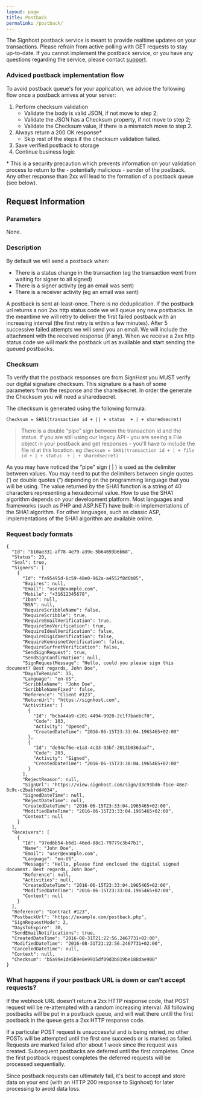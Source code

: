 ```yaml
---
layout: page
title: Postback
permalink: /postback/
---
```


The Signhost postback service is meant to provide realtime updates on your transactions.
Please refrain from active polling with GET requests to stay up-to-date.
If you cannot implement the postback service, or you have any questions regarding the service, please contact [support](mailto:support@evidos.nl).

### Adviced postback implementation flow

To avoid postback queue's for your application, we advice the following flow once a postback arrives at your server:
  1. Perform checksum validation
      * Validate the body is valid JSON, if not move to step 2;
      * Validate the JSON has a Checksum property, if not move to step 2;
      * Validate the Checksum value, if there is a mismatch move to step 2.
  2. Always return a 200 OK response*
	    * Skip rest of the steps if the checksum validation failed.
  3. Save verified postback to storage
  4. Continue business logic

\* This is a security precaution which prevents information on your validation process to return to the - potentially malicious - sender of the postback.
Any other response than 2xx will lead to the formation of a postback queue (see below).

## Request Information

### Parameters

None.

### Description

By default we will send a postback when:

*   There is a status change in the transaction (eg the transaction went from waiting for signer to all signed)
*   There is a signer activity (eg an email was sent)
*   There is a receiver activity (eg an email was sent)

A postback is sent at-least-once.
There is no deduplication.
If the postback url returns a non 2xx http status code we will queue any new postbacks.
In the meantime we will retry to deliver the first failed postback with an increasing interval (the first retry is within a few minutes).
After 5 successive failed attempts we will send you an email.
We will include the attachment with the received response (if any).
When we receive a 2xx http status code we will mark the postback url as available and start sending the queued postbacks.

### Checksum

To verify that the postback responses are from SignHost you MUST verify our digital signature checksum. This signature is a hash of some parameters from the response and the sharedsecret. In order the generate the Checksum you will need a sharedsecret.

The checksum is generated using the following formula:

    Checksum = SHA1(transaction id + || + status  + | + sharedsecret)

> There is a double “pipe” sign between the transaction id and the status.
> If you are still using our legacy API - you are seeing a File object in your postback and get responses - you'll have to include the file id at this location.
> eg ```Checksum = SHA1(transaction id + | + file id + | + status  + | + sharedsecret)```

As you may have noticed the “pipe” sign ( &#124; ) is used as the delimiter between values. You may need to put the delimiters between single quotes (‘) or double quotes (“) depending on the programming language that you will be using. The value returned by the SHA1 function is a string of 40 characters representing a hexadecimal value. How to use the SHA1 algorithm depends on your development platform. Most languages and frameworks (such as PHP and ASP.NET) have built-in implementations of the SHA1 algorithm. For other languages, such as classic ASP, implementations of the SHA1 algorithm are available online.

### Request body formats

```
{
  "Id": "b10ae331-af78-4e79-a39e-5b64693b6b68",
  "Status": 20,
  "Seal": true,
  "Signers": [
    {
      "Id": "fa95495d-6c59-48e0-962a-a4552f8d6b85",
      "Expires": null,
      "Email": "user@example.com",
      "Mobile": "+31612345678",
      "Iban": null,
      "BSN": null,
      "RequireScribbleName": false,
      "RequireScribble": true,
      "RequireEmailVerification": true,
      "RequireSmsVerification": true,
      "RequireIdealVerification": false,
      "RequireDigidVerification": false,
      "RequireKennisnetVerification": false,
      "RequireSurfnetVerification": false,
      "SendSignRequest": true,
      "SendSignConfirmation": null,
      "SignRequestMessage": "Hello, could you please sign this document? Best regards, John Doe",
      "DaysToRemind": 15,
      "Language": "en-US",
      "ScribbleName": "John Doe",
      "ScribbleNameFixed": false,
      "Reference": "Client #123",
      "ReturnUrl": "https://signhost.com",
      "Activities": [
        {
          "Id": "bcba44a9-c201-4494-9920-2c1f7baebcf0",
          "Code": 103,
          "Activity": "Opened",
          "CreatedDateTime": "2016-06-15T23:33:04.1965465+02:00"
        },
        {
          "Id": "de94cf6e-e1a3-4c33-93bf-2013b036daaf",
          "Code": 203,
          "Activity": "Signed",
          "CreatedDateTime": "2016-06-15T23:38:04.1965465+02:00"
        }
      ],
      "RejectReason": null,
      "SignUrl": "https://view.signhost.com/sign/d3c93bd6-f1ce-48e7-8c9c-c2babfdd4034",
      "SignedDateTime": null,
      "RejectDateTime": null,
      "CreatedDateTime": "2016-06-15T23:33:04.1965465+02:00",
      "ModifiedDateTime": "2016-06-15T23:33:04.1965465+02:00",
      "Context": null
    }
  ],
  "Receivers": [
    {
      "Id": "97ed6b54-b6d1-46ed-88c1-79779c3b47b1",
      "Name": "John Doe",
      "Email": "user@example.com",
      "Language": "en-US",
      "Message": "Hello, please find enclosed the digital signed document. Best regards, John Doe",
      "Reference": null,
      "Activities": null,
      "CreatedDateTime": "2016-06-15T23:33:04.1965465+02:00",
      "ModifiedDateTime": "2016-06-15T23:33:04.1965465+02:00",
      "Context": null
    }
  ],
  "Reference": "Contract #123",
  "PostbackUrl": "https://example.com/postback.php",
  "SignRequestMode": 2,
  "DaysToExpire": 30,
  "SendEmailNotifications": true,
  "CreatedDateTime": "2016-08-31T21:22:56.2467731+02:00",
  "ModifiedDateTime": "2016-08-31T21:22:56.2467731+02:00",
  "CanceledDateTime": null,
  "Context": null,
  "Checksum": "b5a99e1de5b9e0e9915df09d3b819be188dae900"
}
```

### What happens if your postback URL is down or can't accept requests?

If the webhook URL doesn't return a 2xx HTTP response code, that POST request will be re-attempted with a random increasing interval.
All following postbacks will be put in a postback queue, and will wait there untill the first postback in the queue gets a 2xx HTTP response code.

If a particular POST request is unsuccessful and is being retried, no other POSTs will be attempted until the first one succeeds or is marked as failed.
Requests are marked failed after about 1 week since the request was created.
Subsequent postbacks are deferred until the first completes.
Once the first postback request completes the deferred requests will be processed sequentially.

Since postback requests can ultimately fail, it's best to accept and store data on your end (with an HTTP 200 response to Signhost) for later processing to avoid data loss.
